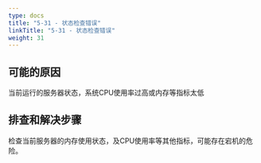 ```yaml
---
type: docs
title: "5-31 - 状态检查错误"
linkTitle: "5-31 - 状态检查错误"
weight: 31
---
```


## 可能的原因

当前运行的服务器状态，系统CPU使用率过高或内存等指标太低

## 排查和解决步骤

检查当前服务器的内存使用状态，及CPU使用率等其他指标，可能存在宕机的危险。

<p style="margin-top: 3rem;"> </p>